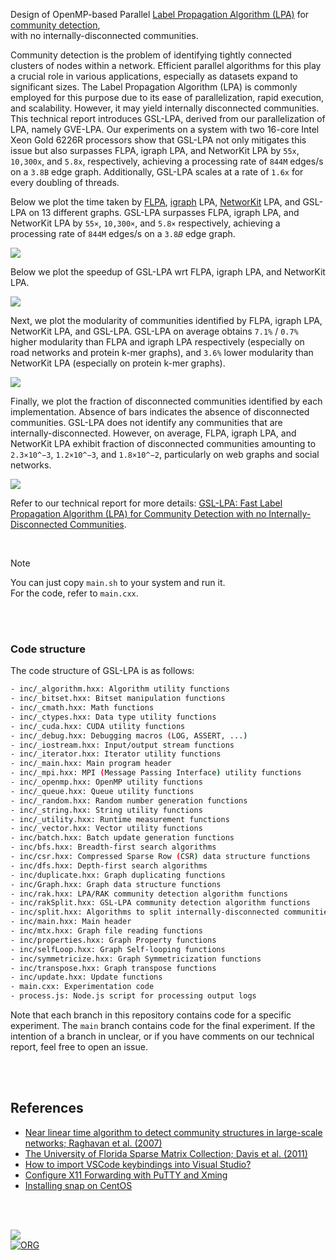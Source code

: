 Design of OpenMP-based Parallel [Label Propagation Algorithm (LPA)] for [community detection], \
with no internally-disconnected communities.

Community detection is the problem of identifying tightly connected clusters of nodes within a network. Efficient parallel algorithms for this play a crucial role in various applications, especially as datasets expand to significant sizes. The Label Propagation Algorithm (LPA) is commonly employed for this purpose due to its ease of parallelization, rapid execution, and scalability. However, it may yield internally disconnected communities. This technical report introduces GSL-LPA, derived from our parallelization of LPA, namely GVE-LPA. Our experiments on a system with two 16-core Intel Xeon Gold 6226R processors show that GSL-LPA not only mitigates this issue but also surpasses FLPA, igraph LPA, and NetworKit LPA by `55x`, `10,300x`, and `5.8x`, respectively, achieving a processing rate of `844M` edges/s on a `3.8B` edge graph. Additionally, GSL-LPA scales at a rate of `1.6x` for every doubling of threads.

Below we plot the time taken by [FLPA], [igraph] LPA, [NetworKit] LPA, and GSL-LPA on 13 different graphs. GSL-LPA surpasses FLPA, igraph LPA, and NetworKit LPA by `55×`, `10,300×`, and `5.8×` respectively, achieving a processing rate of `844M` edges/s on a `3.8𝐵` edge graph.

[![](https://i.imgur.com/EmuwFSf.png)][sheets-o1]

Below we plot the speedup of GSL-LPA wrt FLPA, igraph LPA, and NetworKit LPA.

[![](https://i.imgur.com/dAgIdcx.png)][sheets-o1]

Next, we plot the modularity of communities identified by FLPA, igraph LPA, NetworKit LPA, and GSL-LPA. GSL-LPA on average obtains `7.1%` / `0.7%` higher modularity than FLPA and igraph LPA respectively (especially on road networks and protein k-mer graphs), and `3.6%` lower modularity than NetworKit LPA (especially on protein k-mer graphs).

[![](https://i.imgur.com/dqgA3ws.png)][sheets-o1]

Finally, we plot the fraction of disconnected communities identified by each implementation. Absence of bars indicates the absence of disconnected communities. GSL-LPA does not identify any communities that are internally-disconnected. However, on average, FLPA, igraph LPA, and NetworKit LPA exhibit fraction of disconnected communities amounting to `2.3×10^−3`, `1.2×10^−3`, and `1.8×10^−2`, particularly on web graphs and social networks.

[![](https://i.imgur.com/MG2HtXp.png)][sheets-o1]

Refer to our technical report for more details: [GSL-LPA: Fast Label Propagation Algorithm (LPA) for Community Detection with no Internally-Disconnected Communities][report].

<br>

> [!NOTE]
> You can just copy `main.sh` to your system and run it. \
> For the code, refer to `main.cxx`.


[Label Propagation Algorithm (LPA)]: https://arxiv.org/abs/0709.2938
[FLPA]: https://github.com/vtraag/igraph/tree/flpa
[igraph]: https://github.com/igraph/igraph
[NetworKit]: https://github.com/networkit/networkit
[community detection]: https://en.wikipedia.org/wiki/Community_search
[sheets-o1]: https://docs.google.com/spreadsheets/d/18gPvelMwvANShEbE-zzC1Ui9wCdWja5xPS2jCVcBec0/edit?usp=sharing
[report]: https://arxiv.org/abs/2403.01261

<br>
<br>


### Code structure

The code structure of GSL-LPA is as follows:

```bash
- inc/_algorithm.hxx: Algorithm utility functions
- inc/_bitset.hxx: Bitset manipulation functions
- inc/_cmath.hxx: Math functions
- inc/_ctypes.hxx: Data type utility functions
- inc/_cuda.hxx: CUDA utility functions
- inc/_debug.hxx: Debugging macros (LOG, ASSERT, ...)
- inc/_iostream.hxx: Input/output stream functions
- inc/_iterator.hxx: Iterator utility functions
- inc/_main.hxx: Main program header
- inc/_mpi.hxx: MPI (Message Passing Interface) utility functions
- inc/_openmp.hxx: OpenMP utility functions
- inc/_queue.hxx: Queue utility functions
- inc/_random.hxx: Random number generation functions
- inc/_string.hxx: String utility functions
- inc/_utility.hxx: Runtime measurement functions
- inc/_vector.hxx: Vector utility functions
- inc/batch.hxx: Batch update generation functions
- inc/bfs.hxx: Breadth-first search algorithms
- inc/csr.hxx: Compressed Sparse Row (CSR) data structure functions
- inc/dfs.hxx: Depth-first search algorithms
- inc/duplicate.hxx: Graph duplicating functions
- inc/Graph.hxx: Graph data structure functions
- inc/rak.hxx: LPA/RAK community detection algorithm functions
- inc/rakSplit.hxx: GSL-LPA community detection algorithm functions
- inc/split.hxx: Algorithms to split internally-disconnected communities
- inc/main.hxx: Main header
- inc/mtx.hxx: Graph file reading functions
- inc/properties.hxx: Graph Property functions
- inc/selfLoop.hxx: Graph Self-looping functions
- inc/symmetricize.hxx: Graph Symmetricization functions
- inc/transpose.hxx: Graph transpose functions
- inc/update.hxx: Update functions
- main.cxx: Experimentation code
- process.js: Node.js script for processing output logs
```

Note that each branch in this repository contains code for a specific experiment. The `main` branch contains code for the final experiment. If the intention of a branch in unclear, or if you have comments on our technical report, feel free to open an issue.

<br>
<br>


## References

- [Near linear time algorithm to detect community structures in large-scale networks; Raghavan et al. (2007)](https://arxiv.org/abs/0709.2938)
- [The University of Florida Sparse Matrix Collection; Davis et al. (2011)](https://doi.org/10.1145/2049662.2049663)
- [How to import VSCode keybindings into Visual Studio?](https://stackoverflow.com/a/62417446/1413259)
- [Configure X11 Forwarding with PuTTY and Xming](https://www.centlinux.com/2019/01/configure-x11-forwarding-putty-xming-windows.html)
- [Installing snap on CentOS](https://snapcraft.io/docs/installing-snap-on-centos)

<br>
<br>


[![](https://i.imgur.com/7QLfaW3.jpg)](https://www.youtube.com/watch?v=IwiYQILYXDQ)<br>
[![ORG](https://img.shields.io/badge/org-puzzlef-green?logo=Org)](https://puzzlef.github.io)


[Prof. Dip Sankar Banerjee]: https://sites.google.com/site/dipsankarban/
[Prof. Kishore Kothapalli]: https://faculty.iiit.ac.in/~kkishore/
[SuiteSparse Matrix Collection]: https://sparse.tamu.edu
